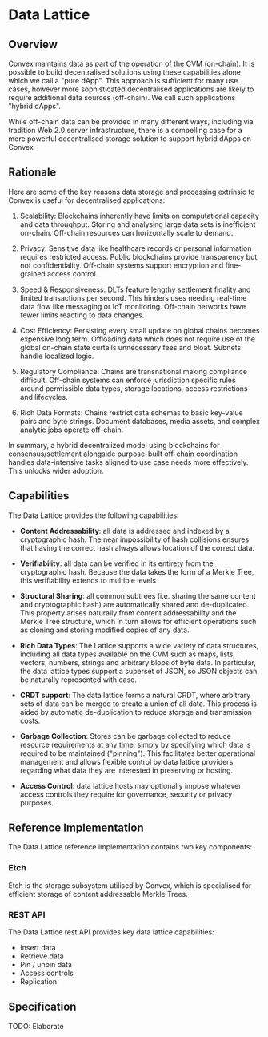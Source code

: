 # Data Lattice

## Overview

Convex maintains data as part of the operation of the CVM (on-chain). It is possible to build decentralised solutions using these capabilities alone which we call a "pure dApp". This approach is sufficient for many use cases, however more sophisticated decentralised applications are likely to require additional data sources (off-chain). We call such applications "hybrid dApps".

While off-chain data can be provided in many different ways, including via tradition Web 2.0 server infrastructure, there is a compelling case for a more powerful decentralised storage solution to support hybrid dApps on Convex

## Rationale

Here are some of the key reasons data storage and processing extrinsic to Convex is useful for decentralised applications:

1. Scalability: Blockchains inherently have limits on computational capacity and data throughput. Storing and analysing large data sets is inefficient on-chain. Off-chain resources can horizontally scale to demand.

2. Privacy: Sensitive data like healthcare records or personal information requires restricted access. Public blockchains provide transparency but not confidentiality. Off-chain systems support encryption and fine-grained access control.

3. Speed & Responsiveness: DLTs feature lengthy settlement finality and limited transactions per second. This hinders uses needing real-time data flow like messaging or IoT monitoring. Off-chain networks have fewer limits reacting to data changes. 

4. Cost Efficiency: Persisting every small update on global chains becomes expensive long term. Offloading data which does not require use of the global on-chain state curtails unnecessary fees and bloat. Subnets handle localized logic.

5. Regulatory Compliance: Chains are transnational making compliance difficult. Off-chain systems can enforce jurisdiction specific rules around permissible data types, storage locations, access restrictions and lifecycles.

6. Rich Data Formats: Chains restrict data schemas to basic key-value pairs and byte strings. Document databases, media assets, and complex analytic jobs operate off-chain.

In summary, a hybrid decentralized model using blockchains for consensus/settlement alongside purpose-built off-chain coordination handles data-intensive tasks aligned to use case needs more effectively. This unlocks wider adoption.

## Capabilities

The Data Lattice provides the following capabilities:

- **Content Addressability**: all data is addressed and indexed by a cryptographic hash. The near impossibility of hash collisions ensures that having the correct hash always allows location of the correct data.

- **Verifiability**: all data can be verified in its entirety from the cryptographic hash. Because the data takes the form of a Merkle Tree, this verifiability extends to multiple levels

- **Structural Sharing**: all common subtrees (i.e. sharing the same content and cryptographic hash) are automatically shared and de-duplicated. This property arises naturally from content addressability and the Merkle Tree structure, which in turn allows for efficient operations such as cloning and storing modified copies of any data.

- **Rich Data Types**: The Lattice supports a wide variety of data structures, including all data types available on the CVM such as maps, lists, vectors, numbers, strings and arbitrary blobs of byte data. In particular, the data lattice types support a superset of JSON, so JSON objects can be naturally represented with ease.

- **CRDT support**: The data lattice forms a natural CRDT, where arbitrary sets of data can be merged to create a union of all data. This process is aided by automatic de-duplication to reduce storage and transmission costs.

- **Garbage Collection**: Stores can be garbage collected to reduce resource requirements at any time, simply by specifying which data is required to be maintained ("pinning"). This facilitates better operational management and allows flexible control by data lattice providers regarding what data they are interested in preserving or hosting.

- **Access Control**: data lattice hosts may optionally impose whatever access controls they require for governance, security or privacy purposes.

## Reference Implementation

The Data Lattice reference implementation contains two key components:

### Etch

Etch is the storage subsystem utilised by Convex, which is specialised for efficient storage of content addressable Merkle Trees. 

### REST API

The Data Lattice rest API provides key data lattice capabilities:

- Insert data
- Retrieve data
- Pin / unpin data
- Access controls
- Replication

## Specification

TODO: Elaborate
